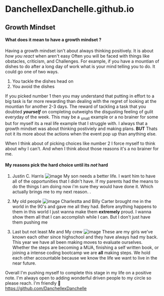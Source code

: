 # DanchellexDanchelle.github.io

## Growth Mindset 

#### What does it mean to have a growth mindset ? 

  Having a growth mindset isn't about always thinking positively. It is about _how you react_ when aren't easy
  Often you will be faced with things like  obstacles, criticism, and Challenges. For example, if you have a mountian of dishes to do after a long day of work what is your mind telling you to do. 
  It could go one of two ways. 
  1. You tackle the dishes head on
  2. You avoid the dishes 
 
  If you picked number 1 then you may understand that putting in effort to a big task is far more rewarding than dealing with the regret of looking at the mountian for another 2-3 days. 
  The reward of tackling a task that you doubted ***yourself*** on completing outweighs the disgusting feeling of gulit everyday of the week. 
  This may be a <sub>small</sub> example or a no brainer for some but for myself its a real life example that I struggle with. 
  I always that a growth mindset was about thinking postiviely and making plans.
  **BUT** Thats not it its more about the actions when the event pop up than anything else. 
  
  When I think about of picking choices like number 2 I force myself to think about why I can't. 
  And when I think about those reasons it's a no brainer for me. 
  
  #### My reasons pick the hard choice until its *not* hard 
  
  1. Justin C. Harris ![image](https://user-images.githubusercontent.com/123973263/215561968-d293ac1e-4964-46be-ac87-ac8dad307e8d.png)
  My son needs a better life. I want him to have all of the opportunities that I didn't have. If my parents had the means to do the things I am doing now i'm sure they would have done it. 
  Which actually brings me to my next reason. . 
  
  2. My old people ![image](https://user-images.githubusercontent.com/123973263/215563655-09a3dd66-de15-4224-83fd-997deada7d0e.png)
  Charlestta and Billy Carter brought me in the world in the 90's and gave me all they had. Before anything happens to them in this world I just wanna make them **extremely** proud. I wanna show them all that I can accomplish while I can. But I don't just have them pushing me 
  
  3. Last but not least Me and My crew ![image](https://user-images.githubusercontent.com/123973263/215565189-9c4d10d0-b36d-4f91-bce5-d3117710145c.png)
  These are my girls we've known each other since highschool and they have always had my back. This year we have all been making moves to evaluate ourselves. Whether the steps are becoming a MUA, finishing a self written book, or joining a intense coding bootcamp we are **all** making steps. We hold each other accountable because we know the life we want to live in the near future.
  
  Overall I'm pushing myself to complete this stage in my life on a positive note. I'm always open to adding wonderful driven people to my circle so please reach. I'm friendly :smiling_face_with_three_hearts:	
  https://github.com/DanchellexDanchelle
  
